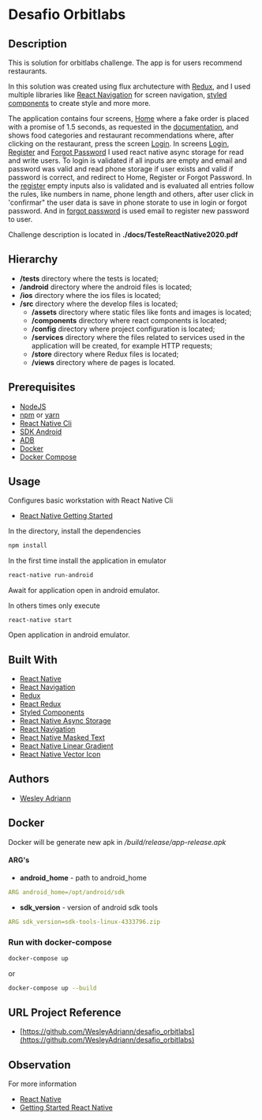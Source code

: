 Desafio Orbitlabs
============

## Description

This is solution for orbitlabs challenge.
The app is for users recommend restaurants.

In this solution was created using flux archutecture with [Redux](#built-with), and I used multiple libraries like [React Navigation](#built-with) for screen navigation, [styled components](#built-with) to create style and more more.

The application contains four screens, [Home](./src/views/Home/index.js) where a fake order is placed with a promise of 1.5 seconds, as requested in the [documentation](./docs/TesteReactNative2020.pdf), and shows food categories and restaurant recommendations where, after clicking on the restaurant, press the screen [Login](./src/views/login/index.js). In screens [Login](./src/views/Login/index.js), [Register](./src/views/Register/index.js) and [Forgot Password](./src/views/ForgotPassword/index.js) I used react native async storage for read and write users. To login is validated if all inputs are empty and email and password was valid and read phone storage if user exists and valid if password is correct, and redirect to Home, Register or Forgot Password. In the [register](./src/views/Register/index.js) empty inputs also is validated and is evaluated all entries follow the rules, like numbers in name, phone length and others, after user click in 'confirmar" the user data is save in phone storate to use in login or forgot password. And in [forgot password](./src/views/ForgotPassword/index.js) is used email to register new password to user.

Challenge description is located in **./docs/TesteReactNative2020.pdf**

## Hierarchy

- **/__tests__** directory where the tests is located;
- **/android** directory where the android files is located;
- **/ios** directory where the ios files is located;
- **/src** directory where the develop files is located;
  - **/assets** directory where static files like fonts and images is located;
  - **/components** directory where react components is located;
  - **/config** directory where project configuration is located;
  - **/services** directory where the files related to services used in the application will be created, for example HTTP requests;
  - **/store** directory where Redux files is located;
  - **/views** directory where de pages is located.

## Prerequisites

- [NodeJS](https://nodejs.org)
- [npm](https://www.npmjs.com) or [yarn](https://yarnpkg.com)
- [React Native Cli](https://www.npmjs.com/package/react-native-cli)
- [SDK Android](https://developer.android.com/studio)
- [ADB](https://developer.android.com/studio/command-line/adb.html)
- [Docker](https://www.docker.com)
- [Docker Compose](https://docs.docker.com/compose/)

## Usage
Configures basic workstation with React Native Cli  
- [React Native Getting Started](https://facebook.github.io/react-native/docs/getting-started)

In the directory, install the dependencies
```bash
npm install
```
In the first time install the application in emulator
```bash
react-native run-android
```
Await for application open in android emulator.

In others times only execute
```
react-native start
```
Open application in android emulator.

## Built With

- [React Native](https://facebook.github.io/react-native/)
- [React Navigation](https://reactnavigation.org)
- [Redux](https://redux.js.org)
- [React Redux](https://react-redux.js.org)
- [Styled Components](https://www.styled-components.com)
- [React Native Async Storage](https://github.com/react-native-community/async-storage)
- [React Navigation](https://reactnavigation.org)
- [React Native Masked Text](https://github.com/benhurott/react-native-masked-text)
- [React Native Linear Gradient](https://github.com/react-native-community/react-native-linear-gradient)
- [React Native Vector Icon](https://github.com/oblador/react-native-vector-icons)

## Authors

- [Wesley Adriann](https://github.com/WesleyAdriann/)

## Docker
Docker will be generate new apk in */build/release/app-release.apk*

#### ARG's
- **android_home** - path to android_home
```yml
ARG android_home=/opt/android/sdk
```
- **sdk_version** - version of android sdk tools
```yml
ARG sdk_version=sdk-tools-linux-4333796.zip
```

### Run with docker-compose
```bash
docker-compose up
``` 
or
```bash
docker-compose up --build
```

## URL Project Reference

- [https://github.com/WesleyAdriann/desafio_orbitlabs](https://github.com/WesleyAdriann/desafio_orbitlabs)

## Observation

For more information
- [React Native](https://facebook.github.io/react-native/)
- [Getting Started React Native](https://facebook.github.io/react-native/docs/getting-started)
